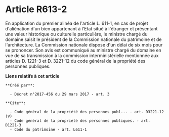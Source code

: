 # Article R613-2

En application du premier alinéa de l'article L. 611-1, en cas de projet d'aliénation d'un bien appartenant à l'Etat situé à
l'étranger et présentant une valeur historique ou culturelle particulière, le ministre chargé du domaine saisit le président
de la Commission nationale du patrimoine et de l'architecture. La Commission nationale dispose d'un délai de six mois pour se
prononcer. Son avis est communiqué au ministre chargé du domaine en vue de sa transmission à la commission interministérielle
mentionnée aux articles D. 1221-3 et D. 3221-12 du code général de la propriété des personnes publiques.

**Liens relatifs à cet article**

	**Créé par**:

	  - Décret n°2017-456 du 29 mars 2017 - art. 3

	**Cite**:

	  - Code général de la propriété des personnes publ... - art. D3221-12 (V)
	  - Code général de la propriété des personnes publiques. - art. D1221-3
	  - Code du patrimoine - art. L611-1
